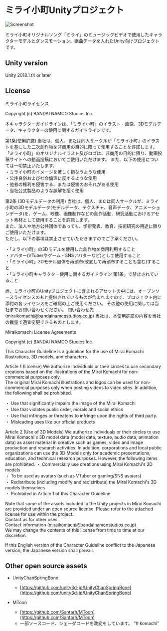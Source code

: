 # ミライ小町Unityプロジェクト

![Screenshot](https://github.com/Miraikomachi/MiraikomachiUnity/blob/master/ScreenShots/ss001.png "Screenshot")

ミライ小町オリジナルソング「ミライ」のミュージックビデオで使用したキャラクターモデルとダンスモーション、楽曲データを入れたUnity向けプロジェクトです。

## Unity version

Unity 2018.1.f4 or later

## License

ミライ小町ライセンス　

Copyright (c) BANDAI NAMCO Studios Inc.

本キャラクターガイドラインは、「ミライ小町」のイラスト・画像、3Dモデルデータ、キャラクターの使用に関するガイドラインです。

第1条(使用許諾)
当社は、個人、または同人サークルが「ミライ小町」のイラストを基にした二次創作物を非商用の目的に限って使用することを許諾します。
「ミライ小町」のオリジナルイラスト及びロゴは、非商用の目的に限り、動画投稿サイトへの動画投稿においてご使用いただけます。
また、以下の使用については一切禁止いたします。  
・ミライ小町のイメージを著しく損なうような使用  
・公序良俗および社会倫理に反するような使用  
・他者の権利を侵害する、または侵害のおそれがある使用  
・当社公式製品のような誤解を招く使用  

第2条 (3Dモデルデータの利用)
当社は、個人、または同人サークルが、ミライ小町の3Dモデルデータ(モデルデータ、テクスチャ、音声データ、アニメーションデータ)を、ゲーム、映像、画像制作などの創作活動、研究活動におけるアセット素材として使用することを許諾します。  
また、法人や地方公共団体であっても、学術発表、教育、技術研究の用途に限りご使用いただけます。  
ただし、以下の事項は禁止させていただきますのでご了承ください。

・「ミライ小町」の3Dモデルを使用した創作物を商用利用すること  
・アバター(VTuberやゲーム・SNSアバターなど)として使用すること  
・「ミライ小町」3Dモデル自体を再頒布(改変して再頒布することも含む)すること  
・「ミライ小町キャラクター使用に関するガイドライン 第1条」で禁止されていること  

尚、ミライ小町のUnityプロジェクトに含まれるアセットの中には、オープンソースライセンスのもと提供されているものが含まれますので、プロジェクト内に添付の各ライセンスをご確認の上ご使用ください。
その他の使用に関しては当社までお問い合わせください。
問い合わせ先(miraikomachi@bandainamcostudios.co.jp)
当社は、本使用許諾の内容を当社の裁量で適宜変更できるものとします。

Miraikomachi License Agreements

Copyright (c) BANDAI NAMCO Studios Inc.

This Character Guideline is a guideline for the use of Mirai Komachi illustrations, 3D models, and characters.

Article 1 (License)
We authorize individuals or their circles to use secondary creations based on the illustrations of the Mirai Komachi for non-commercial purposes only.  
The original Mirai Komachi illustrations and logos can be used for non-commercial purposes only when posting videos to video sites.
In addition, the following shall be prohibited.  

・ Use that significantly impairs the image of the Mirai Komachi  
・ Use that violates public order, morals and social ethics  
・ Use that infringes or threatens to infringe upon the rights of third party.  
・ Misleading uses like our official products

Article 2 (Use of 3D Models)
We authorize individuals or their circles to use Mirai Komachi's 3D model data (model data, texture, audio data, animation data) as asset material in creative such as games, video and image production and research activities.
In addition, corporations and local public organizations can use the 3D Models only for academic presentations, education, and technical research purposes.
However, the following items are prohibited.
・ Commercially use creations using Mirai Komachi's 3D models  
・ To be used as avatars (such as VTuber or gaming/SNS avatars)  
・ Redistribute (including modify and redistribute) the Mirai Komachi's 3D models themselves  
・ Prohibited in Article 1 of this Character Guideline  

Note that some of the assets included in the Unity projects in Mirai Komachi are provided under an open source license. Please refer to the attached license for use within the project.  
Contact us for other uses.  
Contact information (miraikomachi@bandainamcostudios.co.jp)  
We may change the contents of this license from time to time at our discretion.  

If this English version of the Character Guideline conflict to the Japanese version, the Japanese version shall prevail.

## Other open source assets

* UnityChanSpringBone
  * [https://github.com/unity3d-jp/UnityChanSpringBone](https://github.com/unity3d-jp/UnityChanSpringBone)

* MToon
  * [https://github.com/Santarh/MToon](https://github.com/Santarh/MToon)
  * 一部ソースコード、シェーダコードを改変をしています。
"# komachi" 
